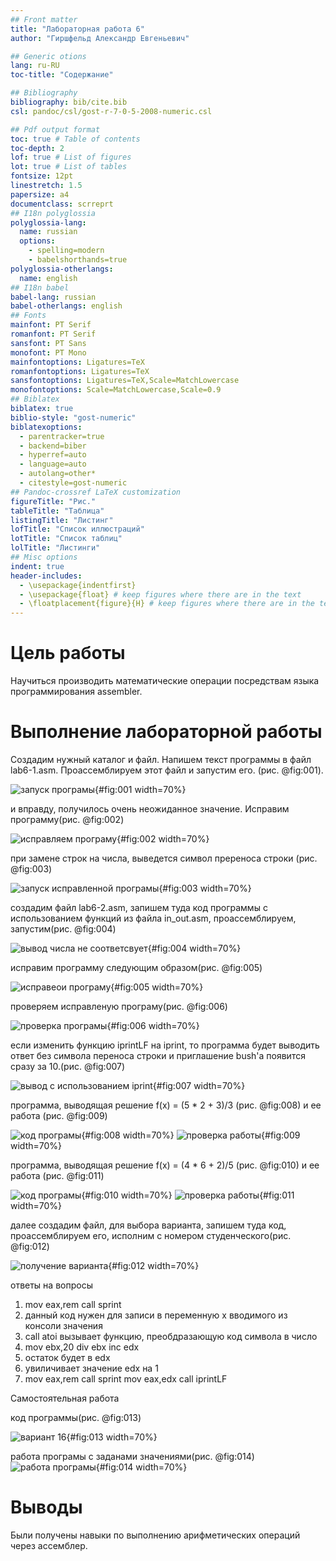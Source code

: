 ```yaml
---
## Front matter
title: "Лабораторная работа 6"
author: "Гиршфельд Александр Евгеньевич"

## Generic otions
lang: ru-RU
toc-title: "Содержание"

## Bibliography
bibliography: bib/cite.bib
csl: pandoc/csl/gost-r-7-0-5-2008-numeric.csl

## Pdf output format
toc: true # Table of contents
toc-depth: 2
lof: true # List of figures
lot: true # List of tables
fontsize: 12pt
linestretch: 1.5
papersize: a4
documentclass: scrreprt
## I18n polyglossia
polyglossia-lang:
  name: russian
  options:
	- spelling=modern
	- babelshorthands=true
polyglossia-otherlangs:
  name: english
## I18n babel
babel-lang: russian
babel-otherlangs: english
## Fonts
mainfont: PT Serif
romanfont: PT Serif
sansfont: PT Sans
monofont: PT Mono
mainfontoptions: Ligatures=TeX
romanfontoptions: Ligatures=TeX
sansfontoptions: Ligatures=TeX,Scale=MatchLowercase
monofontoptions: Scale=MatchLowercase,Scale=0.9
## Biblatex
biblatex: true
biblio-style: "gost-numeric"
biblatexoptions:
  - parentracker=true
  - backend=biber
  - hyperref=auto
  - language=auto
  - autolang=other*
  - citestyle=gost-numeric
## Pandoc-crossref LaTeX customization
figureTitle: "Рис."
tableTitle: "Таблица"
listingTitle: "Листинг"
lofTitle: "Список иллюстраций"
lotTitle: "Список таблиц"
lolTitle: "Листинги"
## Misc options
indent: true
header-includes:
  - \usepackage{indentfirst}
  - \usepackage{float} # keep figures where there are in the text
  - \floatplacement{figure}{H} # keep figures where there are in the text
---
```


# Цель работы

Научиться производить математические операции посредствам языка программирования assembler.


# Выполнение лабораторной работы

Создадим нужный каталог и файл. Напишем текст программы в файл lab6-1.asm. Проассемблируем этот файл и запустим его. (рис. @fig:001).

![запуск програмы](image/1.png){#fig:001 width=70%}

и вправду, получилось очень неожиданное значение. Исправим программу(рис. @fig:002)

![исправляем програму](image/2.png){#fig:002 width=70%}

при замене строк на числа, выведется символ пререноса строки (рис. @fig:003)

![запуск исправленной програмы](image/3.png){#fig:003 width=70%}

создадим файл lab6-2.asm, запишем туда код программы с использованием функций из файла in_out.asm, проассемблируем, запустим(рис. @fig:004)

![вывод числа не соответсвует](image/4.png){#fig:004 width=70%}

исправим программу следующим образом(рис. @fig:005)

![исправеои програму](image/5.png){#fig:005 width=70%}

проверяем исправленую програму(рис. @fig:006)

![проверка програмы](image/6.png){#fig:006 width=70%}

если изменить функцию iprintLF на iprint, то программа будет выводить ответ без символа переноса строки и приглашение bush'а появится сразу за 10.(рис. @fig:007)

![вывод с использованием iprint](image/7.png){#fig:007 width=70%}


программа, выводящая решение f(x) = (5 * 2 + 3)/3 (рис. @fig:008) и ее работа (рис. @fig:009)

![код програмы](image/8.png){#fig:008 width=70%}
![проверка работы](image/9.png){#fig:009 width=70%}

программа, выводящая решение f(x) = (4 * 6 + 2)/5 (рис. @fig:010) и ее работа (рис. @fig:011)

![код програмы](image/10.png){#fig:010 width=70%}
![проверка работы](image/11.png){#fig:011 width=70%}

далее создадим файл, для выбора варианта, запишем туда код, проассемблируем его, исполним с номером студенческого(рис. @fig:012)

![получение варианта](image/12.png){#fig:012 width=70%}

ответы на вопросы

1. mov eax,rem
call sprint
2. данный код нужен для записи в переменную х вводимого из консоли значения
3. call atoi вызывает функцию, преобдразающую код символа в число
4. mov ebx,20
div ebx
inc edx
5. остаток будет в edx
6. увиличивает значение edx на 1
7.  mov eax,rem
call sprint
mov eax,edx
call iprintLF

Самостоятельная работа 

код программы(рис. @fig:013)

![вариант 16](image/13.png){#fig:013 width=70%}

работа програмы с заданами значениями(рис. @fig:014)
![работа програмы](image/14.png){#fig:014 width=70%}


# Выводы

Были получены навыки по выполнению арифметических операций через ассемблер.


